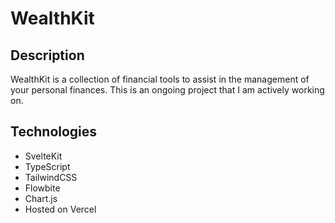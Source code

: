 # WealthKit

## Description

WealthKit is a collection of financial tools to assist in the management of your personal finances. This is an ongoing project that I am actively working on.

## Technologies

- SvelteKit
- TypeScript
- TailwindCSS
- Flowbite
- Chart.js
- Hosted on Vercel
